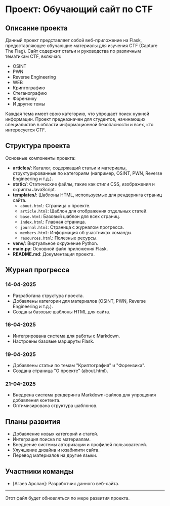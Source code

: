 # Проект: Обучающий сайт по CTF

## Описание проекта

Данный проект представляет собой веб-приложение на Flask, предоставляющее обучающие материалы для изучения CTF (Capture The Flag). Сайт содержит статьи и руководства по различным тематикам CTF, включая:

- OSINT
- PWN
- Reverse Engineering
- WEB
- Криптографию
- Стеганографию
- Форензику
- И другие темы

Каждая тема имеет свою категорию, что упрощает поиск нужной информации. Проект предназначен для студентов, начинающих специалистов в области информационной безопасности и всех, кто интересуется CTF.

## Структура проекта

Основные компоненты проекта:

- **articles/**: Каталог, содержащий статьи и материалы, структурированные по категориям (например, OSINT, PWN, Reverse Engineering и т.д.).
- **static/**: Статические файлы, такие как стили CSS, изображения и скрипты JavaScript.
- **templates/**: Шаблоны HTML, используемые для рендеринга страниц сайта.
  - `about.html`: Страница о проекте.
  - `article.html`: Шаблон для отображения отдельных статей.
  - `base.html`: Базовый шаблон для всех страниц.
  - `index.html`: Главная страница.
  - `journal.html`: Страница с журналом прогресса.
  - `members.html`: Информация об участниках команды.
  - `resources.html`: Полезные ресурсы.
- **venv/**: Виртуальное окружение Python.
- **main.py**: Основной файл приложения Flask.
- **README.md**: Документация проекта.

## Журнал прогресса

### 14-04-2025
- Разработана структура проекта.
- Добавлены категории для материалов (OSINT, PWN, Reverse Engineering и т.д.).
- Созданы базовые шаблоны HTML для сайта.

### 16-04-2025
- Интегрирована система для работы с Markdown.
- Настроены базовые маршруты Flask.

### 19-04-2025
- Добавлены статьи по темам "Криптография" и "Форензика".
- Создана страница "О проекте" (about.html).

### 21-04-2025
- Внедрена система рендеринга Markdown-файлов для упрощения добавления контента.
- Оптимизирована структура шаблонов.

## Планы развития

- Добавление новых категорий и статей.
- Интеграция поиска по материалам.
- Внедрение системы авторизации и профилей пользователей.
- Улучшение дизайна и юзабилити сайта.
- Перевод материалов на другие языки.

## Участники команды

- [Агаев Арслан]: Разработчик данного веб-сайта.


---

Этот файл будет обновляться по мере развития проекта.

